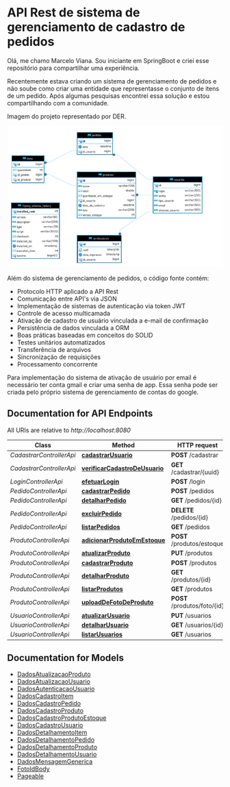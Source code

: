 
# API Rest de sistema de gerenciamento de cadastro de pedidos

Olá, me chamo Marcelo Viana. Sou iniciante em SpringBoot e criei esse repositório para compartilhar uma experiência.

Recentemente estava criando um sistema de gerenciamento de pedidos e não soube como criar uma entidade que representasse o conjunto de itens de um pedido. Após algumas pesquisas encontrei essa solução e estou compartilhando com a comunidade.

Imagem do projeto representado por DER.

![DER](docs/imagens/der.png)

Além do sistema de gerenciamento de pedidos, o código fonte contém:
- Protocolo HTTP aplicado a API Rest
- Comunicação entre API's via JSON
- Implementação de sistemas de autenticação via token JWT
- Controle de acesso multicamada
- Ativação de cadastro de usuário vinculada a e-mail de confirmação
- Persistência de dados vinculada a ORM
- Boas práticas baseadas em conceitos do SOLID
- Testes unitários automatizados
- Transferência de arquivos
- Sincronização de requisições
- Processamento concorrente

Para implementação do sistema de ativação de usuário por email é necessário ter conta gmail e criar uma senha de app. Essa senha pode ser criada pelo próprio sistema de gerenciamento de contas do google.

## Documentation for API Endpoints

All URIs are relative to *http://localhost:8080*

Class | Method | HTTP request | Description
------------ | ------------- | ------------- | -------------
*CadastrarControllerApi* | [**cadastrarUsuario**](docs/CadastrarControllerApi.md#cadastrarUsuario) | **POST** /cadastrar | 
*CadastrarControllerApi* | [**verificarCadastroDeUsuario**](docs/CadastrarControllerApi.md#verificarCadastroDeUsuario) | **GET** /cadastrar/{uuid} | 
*LoginControllerApi* | [**efetuarLogin**](docs/LoginControllerApi.md#efetuarLogin) | **POST** /login | 
*PedidoControllerApi* | [**cadastrarPedido**](docs/PedidoControllerApi.md#cadastrarPedido) | **POST** /pedidos | 
*PedidoControllerApi* | [**detalharPedido**](docs/PedidoControllerApi.md#detalharPedido) | **GET** /pedidos/{id} | 
*PedidoControllerApi* | [**excluirPedido**](docs/PedidoControllerApi.md#excluirPedido) | **DELETE** /pedidos/{id} | 
*PedidoControllerApi* | [**listarPedidos**](docs/PedidoControllerApi.md#listarPedidos) | **GET** /pedidos | 
*ProdutoControllerApi* | [**adicionarProdutoEmEstoque**](docs/ProdutoControllerApi.md#adicionarProdutoEmEstoque) | **POST** /produtos/estoque | 
*ProdutoControllerApi* | [**atualizarProduto**](docs/ProdutoControllerApi.md#atualizarProduto) | **PUT** /produtos | 
*ProdutoControllerApi* | [**cadastrarProduto**](docs/ProdutoControllerApi.md#cadastrarProduto) | **POST** /produtos | 
*ProdutoControllerApi* | [**detalharProduto**](docs/ProdutoControllerApi.md#detalharProduto) | **GET** /produtos/{id} | 
*ProdutoControllerApi* | [**listarProdutos**](docs/ProdutoControllerApi.md#listarProdutos) | **GET** /produtos | 
*ProdutoControllerApi* | [**uploadDeFotoDeProduto**](docs/ProdutoControllerApi.md#uploadDeFotoDeProduto) | **POST** /produtos/foto/{id} | 
*UsuarioControllerApi* | [**atualizarUsuario**](docs/UsuarioControllerApi.md#atualizarUsuario) | **PUT** /usuarios | 
*UsuarioControllerApi* | [**detalharUsuario**](docs/UsuarioControllerApi.md#detalharUsuario) | **GET** /usuarios/{id} | 
*UsuarioControllerApi* | [**listarUsuarios**](docs/UsuarioControllerApi.md#listarUsuarios) | **GET** /usuarios | 

## Documentation for Models

 - [DadosAtualizacaoProduto](docs/DadosAtualizacaoProduto.md)
 - [DadosAtualizacaoUsuario](docs/DadosAtualizacaoUsuario.md)
 - [DadosAutenticacaoUsuario](docs/DadosAutenticacaoUsuario.md)
 - [DadosCadastroItem](docs/DadosCadastroItem.md)
 - [DadosCadastroPedido](docs/DadosCadastroPedido.md)
 - [DadosCadastroProduto](docs/DadosCadastroProduto.md)
 - [DadosCadastroProdutoEstoque](docs/DadosCadastroProdutoEstoque.md)
 - [DadosCadastroUsuario](docs/DadosCadastroUsuario.md)
 - [DadosDetalhamentoItem](docs/DadosDetalhamentoItem.md)
 - [DadosDetalhamentoPedido](docs/DadosDetalhamentoPedido.md)
 - [DadosDetalhamentoProduto](docs/DadosDetalhamentoProduto.md)
 - [DadosDetalhamentoUsuario](docs/DadosDetalhamentoUsuario.md)
 - [DadosMensagemGenerica](docs/DadosMensagemGenerica.md)
 - [FotoIdBody](docs/FotoIdBody.md)
 - [Pageable](docs/Pageable.md)


